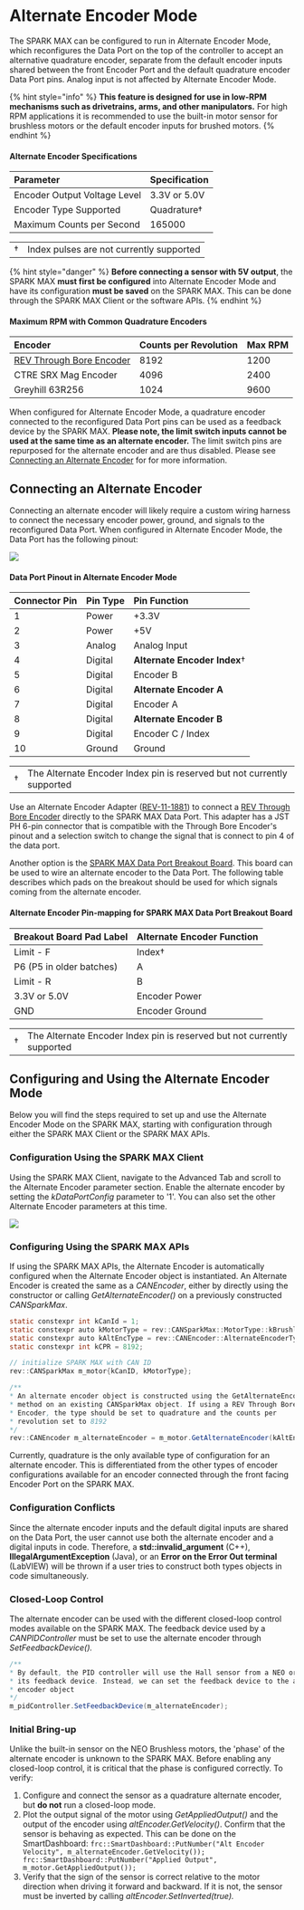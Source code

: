 # Alternate Encoder Mode

The SPARK MAX can be configured to run in Alternate Encoder Mode, which reconfigures the Data Port on the top of the controller to accept an alternative quadrature encoder, separate from the default encoder inputs shared between the front Encoder Port and the default quadrature encoder Data Port pins. Analog input is not affected by Alternate Encoder Mode.

{% hint style="info" %}
**This feature is designed for use in low-RPM mechanisms such as drivetrains, arms, and other manipulators.** For high RPM applications it is recommended to use the built-in motor sensor for brushless motors or the default encoder inputs for brushed motors. 
{% endhint %}

#### Alternate Encoder Specifications

| **Parameter** | **Specification** |
| :--- | :--- |
| Encoder Output Voltage Level | 3.3V or 5.0V |
| Encoder Type Supported | Quadrature†  |
| Maximum Counts per Second | 165000 |

|  |  |
| :--- | :--- |
| †  | Index pulses are not currently supported |

{% hint style="danger" %}
 **Before connecting a sensor with 5V output**, the SPARK MAX **must first be configured** into Alternate Encoder Mode and have its configuration **must be saved** on the SPARK MAX. This can be done through the SPARK MAX Client or the software APIs.
{% endhint %}

#### Maximum RPM with Common Quadrature Encoders

| **Encoder** | **Counts per Revolution** | **Max RPM** |
| :--- | :--- | :--- |
| [REV Through Bore Encoder](http://www.revrobotics.com/rev-11-1271/) | 8192 | 1200 |
| CTRE SRX Mag Encoder | 4096 | 2400 |
| Greyhill 63R256 | 1024 | 9600 |

  
When configured for Alternate Encoder Mode, a quadrature encoder connected to the reconfigured Data Port pins can be used as a feedback device by the SPARK MAX. **Please note, the limit switch inputs cannot be used at the same time as an alternate encoder.** The limit switch pins are repurposed for the alternate encoder and are thus disabled. Please see [Connecting an Alternate Encoder](alternate-encoder-mode.md#connecting-an-alternate-encoder) for for more information.

## Connecting an Alternate Encoder

Connecting an alternate encoder will likely require a custom wiring harness to connect the necessary encoder power, ground, and signals to the reconfigured Data Port. When configured in Alternate Encoder Mode, the Data Port has the following pinout:

![](https://cdn8.bigcommerce.com/s-t3eo8vwp22/product_images/uploaded_images/dataportpinout.png)

#### Data Port Pinout in Alternate Encoder Mode

| **Connector Pin** | **Pin Type** | **Pin Function** |
| :--- | :--- | :--- |
| 1 | Power | +3.3V |
| 2 | Power | +5V |
| 3 | Analog | Analog Input |
| 4 | Digital | **Alternate Encoder Index**† |
| 5 | Digital | Encoder B |
| 6 | Digital | **Alternate Encoder A** |
| 7 | Digital | Encoder A |
| 8 | Digital | **Alternate Encoder B** |
| 9 | Digital | Encoder C / Index |
| 10 | Ground | Ground |

|  |  |
| :--- | :--- |
| †  | The Alternate Encoder Index pin is reserved but not currently supported |

Use an Alternate Encoder Adapter \([REV-11-1881](https://www.revrobotics.com/rev-11-1881/)\) to connect a [REV Through Bore Encoder](https://www.revrobotics.com/rev-11-1271/) directly to the SPARK MAX Data Port. This adapter has a JST PH 6-pin connector that is compatible with the Through Bore Encoder's pinout and a selection switch to change the signal that is connect to pin 4 of the data port.

Another option is the [SPARK MAX Data Port Breakout Board](http://www.revrobotics.com/rev-11-1278/). This board can be used to wire an alternate encoder to the Data Port. The following table describes which pads on the breakout should be used for which signals coming from the alternate encoder. 

#### Alternate Encoder Pin-mapping for SPARK MAX Data Port Breakout Board

| **Breakout Board Pad Label** | **Alternate Encoder Function** |
| :--- | :--- |
| Limit - F | Index†  |
| P6 \(P5 in older batches\) | A |
| Limit - R | B |
| 3.3V or 5.0V | Encoder Power |
| GND | Encoder Ground |

|  |  |
| :--- | :--- |
| †  | The Alternate Encoder Index pin is reserved but not currently supported |

## Configuring and Using the Alternate Encoder Mode

Below you will find the steps required to set up and use the Alternate Encoder Mode on the SPARK MAX, starting with configuration through either the SPARK MAX Client or the SPARK MAX APIs.

### **Configuration Using the SPARK MAX Client**

Using the SPARK MAX Client, navigate to the Advanced Tab and scroll to the Alternate Encoder parameter section. Enable the alternate encoder by setting the _kDataPortConfig_ parameter to '1'. You can also set the other Alternate Encoder parameters at this time.

![](../.gitbook/assets/ae-mode%20%281%29.svg)

### **Configuring Using the SPARK MAX APIs**

If using the SPARK MAX APIs, the Alternate Encoder is automatically configured when the Alternate Encoder object is instantiated. An Alternate Encoder is created the same as a _CANEncoder_, either by directly using the constructor or calling _GetAlternateEncoder\(\)_ on a previously constructed _CANSparkMax_.

```java
static constexpr int kCanId = 1;
static constexpr auto kMotorType = rev::CANSparkMax::MotorType::kBrushless;
static constexpr auto kAltEncType = rev::CANEncoder::AlternateEncoderType::kQuadrature;
static constexpr int kCPR = 8192;

// initialize SPARK MAX with CAN ID
rev::CANSparkMax m_motor{kCanID, kMotorType};

/**
* An alternate encoder object is constructed using the GetAlternateEncoder()
* method on an existing CANSparkMax object. If using a REV Through Bore
* Encoder, the type should be set to quadrature and the counts per
* revolution set to 8192
*/
rev::CANEncoder m_alternateEncoder = m_motor.GetAlternateEncoder(kAltEncType, kCPR);
```

Currently, quadrature is the only available type of configuration for an alternate encoder. This is differentiated from the other types of encoder configurations available for an encoder connected through the front facing Encoder Port on the SPARK MAX.

### **Configuration Conflicts**

Since the alternate encoder inputs and the default digital inputs are shared on the Data Port, the user cannot use both the alternate encoder and a digital inputs in code. Therefore, a **std::invalid\_argument** \(C++\), **IllegalArgumentException** \(Java\), or an **Error on the Error Out terminal** \(LabVIEW\) will be thrown if a user tries to construct both types objects in code simultaneously.

### **Closed-Loop Control**

The alternate encoder can be used with the different closed-loop control modes available on the SPARK MAX. The feedback device used by a _CANPIDController_ must be set to use the alternate encoder through _SetFeedbackDevice\(\)._

```java
/**
* By default, the PID controller will use the Hall sensor from a NEO or NEO 550 for
* its feedback device. Instead, we can set the feedback device to the alternate
* encoder object
*/
m_pidController.SetFeedbackDevice(m_alternateEncoder);
```

### **Initial Bring-up**

Unlike the built-in sensor on the NEO Brushless motors, the 'phase' of the alternate encoder is unknown to the SPARK MAX. Before enabling any closed-loop control, it is critical that the phase is configured correctly. To verify:

1. Configure and connect the sensor as a quadrature alternate encoder, but **do not** run a closed-loop mode.
2. Plot the output signal of the motor using _GetAppliedOutput\(\)_ and the output of the encoder using _altEncoder.GetVelocity\(\)_. Confirm that the sensor is behaving as expected. This can be done on the SmartDashboard: `frc::SmartDashboard::PutNumber("Alt Encoder Velocity", m_alternateEncoder.GetVelocity()); frc::SmartDashboard::PutNumber("Applied Output", m_motor.GetAppliedOutput());`
3. Verify that the sign of the sensor is correct relative to the motor direction when driving it forward and backward. If it is not, the sensor must be inverted by calling _altEncoder.SetInverted\(true\)._

